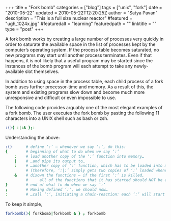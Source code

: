 +++
title = "Fork bomb"
categories = ["blog"]
tags = ["unix", "fork"]
date = "2010-05-22"
updated = 2010-05-22T12:20:25Z
author = "Satya Pavan"
description = "This is a full size nuclear reactor"
#featured = "ugh_1024x.jpg"
#featuredalt = "learning"
featuredpath = ""
linktitle = ""
type = "post"
+++


A fork bomb works by creating a large number of processes very quickly in order to saturate the available space in the list of processes kept by the computer’s operating system. If the process table becomes saturated, no new programs may start until another process terminates. Even if that happens, it is not likely that a useful program may be started since the instances of the bomb program will each attempt to take any newly-available slot themselves.

In addition to using space in the process table, each child process of a fork bomb uses further processor-time and memory. As a result of this, the system and existing programs slow down and become much more unresponsive and difficult or even impossible to use.

The following code provides arguably one of the most elegant examples of a fork bomb. The user executes the fork bomb by pasting the following 11 characters into a UNIX shell such as bash or zsh.

```bash
:(){ :|:& };:
```

Understanding the above:

```bash
:()      # define ‘:’ – whenever we say ‘:‘, do this:
{        # beginning of what to do when we say ‘:’
    :    # load another copy of the ‘:’ function into memory…
    |    # …and pipe its output to…
    :    # …another copy of ‘:’ function, which has to be loaded into memory
         # (therefore, ‘:|:’ simply gets two copies of ‘:’ loaded whenever ‘:’ is called)
    &    # disown the functions – if the first ‘:’ is killed,
         #     all of the functions that it has started should NOT be auto-killed
}        # end of what to do when we say ‘:’
;        # Having defined ‘:‘, we should now…
:        # …call ‘:‘, initiating a chain-reaction: each ‘:’ will start two more.
```

To keep it simple,

```bash
forkbomb(){ forkbomb|forkbomb & } ; forkbomb
```
